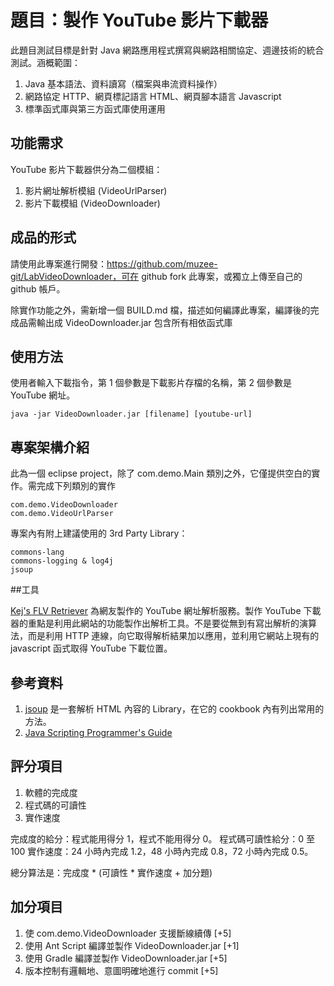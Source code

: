 # 題目：製作 YouTube 影片下載器

此題目測試目標是針對 Java 網路應用程式撰寫與網路相關協定、週邊技術的統合測試。涵概範圍：

1. Java 基本語法、資料讀寫（檔案與串流資料操作）
1. 網路協定 HTTP、網頁標記語言 HTML、網頁腳本語言 Javascript
1. 標準函式庫與第三方函式庫使用運用

## 功能需求

YouTube 影片下載器供分為二個模組：
1. 影片網址解析模組 (VideoUrlParser)
1. 影片下載模組 (VideoDownloader)

## 成品的形式

請使用此專案進行開發：https://github.com/muzee-git/LabVideoDownloader，可在 github fork 此專案，或獨立上傳至自己的 github 帳戶。

除實作功能之外，需新增一個 BUILD.md 檔，描述如何編譯此專案，編譯後的完成品需輸出成 VideoDownloader.jar 包含所有相依函式庫

## 使用方法

使用者輸入下載指令，第 1 個參數是下載影片存檔的名稱，第 2 個參數是 YouTube 網址。

```
java -jar VideoDownloader.jar [filename] [youtube-url]
```

## 專案架構介紹

此為一個 eclipse project，除了 com.demo.Main 類別之外，它僅提供空白的實作。需完成下列類別的實作

```
com.demo.VideoDownloader
com.demo.VideoUrlParser
```

專案內有附上建議使用的 3rd Party Library：

```
commons-lang
commons-logging & log4j
jsoup
```

##工具

[Kej's FLV Retriever](http://kej.tw/flvretriever/) 為網友製作的 YouTube 網址解析服務。製作 YouTube 下載器的重點是利用此網站的功能製作出解析工具。不是要從無到有寫出解析的演算法，而是利用 HTTP 連線，向它取得解析結果加以應用，並利用它網站上現有的 javascript 函式取得 YouTube 下載位置。

## 參考資料

1. [jsoup](http://jsoup.org/cookbook/) 是一套解析 HTML 內容的 Library，在它的 cookbook 內有列出常用的方法。
1. [Java Scripting Programmer's Guide](http://docs.oracle.com/javase/6/docs/technotes/guides/scripting/programmer_guide/)

## 評分項目

1. 軟體的完成度
1. 程式碼的可讀性 
1. 實作速度 

完成度的給分：程式能用得分 1，程式不能用得分 0。
程式碼可讀性給分：0 至 100
實作速度：24 小時內完成 1.2，48 小時內完成 0.8，72 小時內完成 0.5。

總分算法是：完成度 \* (可讀性 \* 實作速度 + 加分題)

## 加分項目

1. 使 com.demo.VideoDownloader 支援斷線續傳 [+5]
1. 使用 Ant Script 編譯並製作 VideoDownloader.jar [+1]
1. 使用 Gradle 編譯並製作 VideoDownloader.jar [+5]
1. 版本控制有邏輯地、意圖明確地進行 commit [+5]
